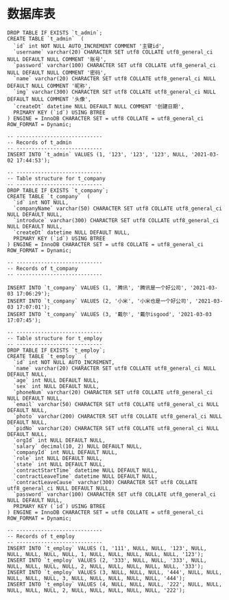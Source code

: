 # 数据库表

	DROP TABLE IF EXISTS `t_admin`;
	CREATE TABLE `t_admin`  (
	  `id` int NOT NULL AUTO_INCREMENT COMMENT '主键id',
	  `username` varchar(20) CHARACTER SET utf8 COLLATE utf8_general_ci NULL DEFAULT NULL COMMENT '账号',
	  `password` varchar(100) CHARACTER SET utf8 COLLATE utf8_general_ci NULL DEFAULT NULL COMMENT '密码',
	  `name` varchar(20) CHARACTER SET utf8 COLLATE utf8_general_ci NULL DEFAULT NULL COMMENT '昵称',
	  `img` varchar(300) CHARACTER SET utf8 COLLATE utf8_general_ci NULL DEFAULT NULL COMMENT '头像',
	  `createDt` datetime NULL DEFAULT NULL COMMENT '创建日期',
	  PRIMARY KEY (`id`) USING BTREE
	) ENGINE = InnoDB CHARACTER SET = utf8 COLLATE = utf8_general_ci ROW_FORMAT = Dynamic;
	
	-- ----------------------------
	-- Records of t_admin
	-- ----------------------------
	INSERT INTO `t_admin` VALUES (1, '123', '123', '123', NULL, '2021-03-02 17:44:53');
	
	-- ----------------------------
	-- Table structure for t_company
	-- ----------------------------
	DROP TABLE IF EXISTS `t_company`;
	CREATE TABLE `t_company`  (
	  `id` int NOT NULL,
	  `companyName` varchar(50) CHARACTER SET utf8 COLLATE utf8_general_ci NULL DEFAULT NULL,
	  `introduce` varchar(300) CHARACTER SET utf8 COLLATE utf8_general_ci NULL DEFAULT NULL,
	  `createDt` datetime NULL DEFAULT NULL,
	  PRIMARY KEY (`id`) USING BTREE
	) ENGINE = InnoDB CHARACTER SET = utf8 COLLATE = utf8_general_ci ROW_FORMAT = Dynamic;
	
	-- ----------------------------
	-- Records of t_company
	-- ----------------------------
	
	INSERT INTO `t_company` VALUES (1, '腾讯', '腾讯是一个好公司', '2021-03-03 17:06:29');
	INSERT INTO `t_company` VALUES (2, '小米', '小米也是一个好公司', '2021-03-03 17:07:01');
	INSERT INTO `t_company` VALUES (3, '戴尔', '戴尔isgood', '2021-03-03 17:07:45');
	
	-- ----------------------------
	-- Table structure for t_employ
	-- ----------------------------
	DROP TABLE IF EXISTS `t_employ`;
	CREATE TABLE `t_employ`  (
	  `id` int NOT NULL AUTO_INCREMENT,
	  `name` varchar(20) CHARACTER SET utf8 COLLATE utf8_general_ci NULL DEFAULT NULL,
	  `age` int NULL DEFAULT NULL,
	  `sex` int NULL DEFAULT NULL,
	  `phoneNum` varchar(20) CHARACTER SET utf8 COLLATE utf8_general_ci NULL DEFAULT NULL,
	  `email` varchar(50) CHARACTER SET utf8 COLLATE utf8_general_ci NULL DEFAULT NULL,
	  `photo` varchar(200) CHARACTER SET utf8 COLLATE utf8_general_ci NULL DEFAULT NULL,
	  `pidNo` varchar(20) CHARACTER SET utf8 COLLATE utf8_general_ci NULL DEFAULT NULL,
	  `orgId` int NULL DEFAULT NULL,
	  `salary` decimal(10, 2) NULL DEFAULT NULL,
	  `companyId` int NULL DEFAULT NULL,
	  `role` int NULL DEFAULT NULL,
	  `state` int NULL DEFAULT NULL,
	  `contractStartTime` datetime NULL DEFAULT NULL,
	  `contractLeaveTime` datetime NULL DEFAULT NULL,
	  `contractLeaveCause` varchar(300) CHARACTER SET utf8 COLLATE utf8_general_ci NULL DEFAULT NULL,
	  `password` varchar(100) CHARACTER SET utf8 COLLATE utf8_general_ci NULL DEFAULT NULL,
	  PRIMARY KEY (`id`) USING BTREE
	) ENGINE = InnoDB CHARACTER SET = utf8 COLLATE = utf8_general_ci ROW_FORMAT = Dynamic;
	
	-- ----------------------------
	-- Records of t_employ
	-- ----------------------------
	INSERT INTO `t_employ` VALUES (1, '111', NULL, NULL, '123', NULL, NULL, NULL, NULL, NULL, 1, NULL, NULL, NULL, NULL, NULL, '123');
	INSERT INTO `t_employ` VALUES (2, '333', NULL, NULL, '333', NULL, NULL, NULL, NULL, NULL, 2, NULL, NULL, NULL, NULL, NULL, '333');
	INSERT INTO `t_employ` VALUES (3, NULL, NULL, NULL, '444', NULL, NULL, NULL, NULL, NULL, 3, NULL, NULL, NULL, NULL, NULL, '444');
	INSERT INTO `t_employ` VALUES (4, NULL, NULL, NULL, '222', NULL, NULL, NULL, NULL, NULL, 2, NULL, NULL, NULL, NULL, NULL, '222');



